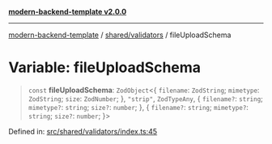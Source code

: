 [**modern-backend-template v2.0.0**](../../../README.md)

***

[modern-backend-template](../../../modules.md) / [shared/validators](../README.md) / fileUploadSchema

# Variable: fileUploadSchema

> `const` **fileUploadSchema**: `ZodObject`\<\{ `filename`: `ZodString`; `mimetype`: `ZodString`; `size`: `ZodNumber`; \}, `"strip"`, `ZodTypeAny`, \{ `filename?`: `string`; `mimetype?`: `string`; `size?`: `number`; \}, \{ `filename?`: `string`; `mimetype?`: `string`; `size?`: `number`; \}\>

Defined in: [src/shared/validators/index.ts:45](https://github.com/maemreyo/saas-4cus-nodejs/blob/2a5b3f3aa11335dfa561e80e1feabb8e6084261e/src/shared/validators/index.ts#L45)
